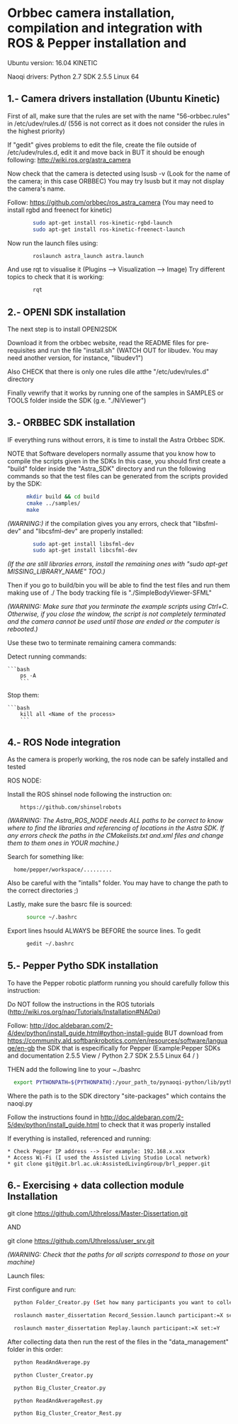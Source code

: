 # Orbbec camera installation, compilation and integration with ROS & Pepper installation and
Ubuntu version: 16.04 KINETIC

Naoqi drivers: Python 2.7 SDK 2.5.5 Linux 64

## 1.- Camera drivers installation (Ubuntu Kinetic)

First of all, make sure that the rules are set with the name "56-orbbec.rules" in /etc/udev/rules.d/ (556 is not correct as it does not consider the rules in the highest priority)

If "gedit" gives problems to edit the file, create the file outside of /etc/udev/rules.d, edit it and move back in BUT it should be enough following: http://wiki.ros.org/astra_camera

Now check that the camera is detected using lsusb -v (Look for the name of the camera; in this case ORBBEC) You may try lsusb but it may not display the camera's name.

Follow: https://github.com/orbbec/ros_astra_camera (You may need to install rgbd and freenect for kinetic)
```bash
        sudo apt-get install ros-kinetic-rgbd-launch
        sudo apt-get install ros-kinetic-freenect-launch
```
Now run the launch files using:
```bash
        roslaunch astra_launch astra.launch
```
And use rqt to visualise it (Plugins --> Visualization --> Image) Try different topics to check that it is working:
```bash
        rqt
```
## 2.- OPENI SDK installation

The next step is to install OPENI2SDK

Download it from the orbbec website, read the README files for pre-requisites and run the file "install.sh" (WATCH OUT for libudev. You may need another version, for instance, "libudev1")

Also CHECK that there is only one rules dile atthe "/etc/udev/rules.d" directory

Finally vewrify that it works by running one of the samples in SAMPLES or TOOLS folder inside the SDK (g.e. "./NiViewer")

## 3.- ORBBEC SDK installation

IF everything runs without errors, it is time to install the Astra Orbbec SDK.

NOTE that Software developers normally assume that you know how to compile the scripts given in the SDKs
In this case, you should first create a "build" folder inside the "Astra_SDK" directory and run the following commands so that the test files can be generated from the scripts provided by the SDK:

```bash
      mkdir build && cd build
      cmake ../samples/
      make
```
 *(WARNING:)* if the compilation gives you any errors, check that "libsfml-dev" and "libcsfml-dev" are properly installed:

```bash
        sudo apt-get install libsfml-dev
        sudo apt-get install libcsfml-dev
```
*(If the are still libraries errors, install the remaining ones with "sudo apt-get MISSING_LIBRARY_NAME" TOO.)*

Then if you go to build/bin you will be able to find the test files and run them making use of ./<the file you want to run>
    The body tracking file is "./SimpleBodyViewer-SFML"

*(WARNING: Make sure that you terminate the example scripts using Ctrl+C. Otherwise, if you close the window, the script is not completely terminated and the camera cannot be used until those are ended or the computer is rebooted.)*

Use these two to terminate remaining camera commands:

Detect running commands:

    ```bash
        ps -A
        ```
        
Stop them:

    ```bash
        kill all <Name of the process>
        ```
        
## 4.- ROS Node integration

As the camera is properly working, the ros node can be safely installed and tested

ROS NODE:

Install the ROS shinsel node following the instruction on:

        https://github.com/shinselrobots


*(WARNING: The Astra_ROS_NODE needs ALL paths to be correct to know where to find the libraries and referencing of locations in the Astra SDK. If any errors check the paths in the CMakelists.txt and.xml files and change them to them ones in YOUR machine.)*

Search for something like:

      home/pepper/workspace/.........

Also be careful with the "intalls" folder. You may have to change the path to the correct directories ;)

Lastly, make sure the basrc file is sourced:
```bash
      source ~/.bashrc
```
Export lines hsould ALWAYS be BEFORE the source lines. To gedit
```bash
      gedit ~/.bashrc
```
## 5.- Pepper Pytho SDK installation

To have the Pepper robotic platform running you should carefully follow this instruction:


Do NOT follow the instructions in the ROS tutorials (http://wiki.ros.org/nao/Tutorials/Installation#NAOqi)

Follow: http://doc.aldebaran.com/2-4/dev/python/install_guide.html#python-install-guide
  BUT download from https://community.ald.softbankrobotics.com/en/resources/software/language/en-gb
  the SDK that is especifically for Pepper (Example:Pepper SDKs and documentation 2.5.5 View / Python 2.7 SDK 2.5.5 Linux 64 / )

THEN add the following line to your ~./bashrc
```bash
  export PYTHONPATH=${PYTHONPATH}:/your_path_to/pynaoqi-python/lib/python2.7/site-packages
```
Where the path is to the SDK directory "site-packages" which contains the naoqi.py

Follow the instructions found in http://doc.aldebaran.com/2-5/dev/python/install_guide.html to check that it was properly installed

If everything is installed, referenced and running:

    * Check Pepper IP address --> For example: 192.168.x.xxx
    * Access Wi-Fi (I used the Assisted Living Studio Local network)
    * git clone git@git.brl.ac.uk:AssistedLivingGroup/brl_pepper.git

## 6.- Exercising + data collection module Installation

git clone https://github.com/Uthreloss/Master-Dissertation.git

AND

git clone https://github.com/Uthreloss/user_srv.git

*(WARNING: Check that the paths for all scripts correspond to those on your machine)*

Launch files:

First configure and run:

```bash
  python Folder_Creator.py (Set how many participants you want to collect data from and the sets to be be created)

  roslaunch master_dissertation Record_Session.launch participant:=X set:=Y mode:=Z (Modes "e" = engaging // "ne" = not engaging)

  roslaunch master_dissertation Replay.launch participant:=X set:=Y
```
After collecting data then run the rest of the files in the "data_management" folder in this order:
```bash
  python ReadAndAverage.py

  python Cluster_Creator.py

  python Big_Cluster_Creator.py

  python ReadAndAverageRest.py

  python Big_Cluster_Creator_Rest.py
```
